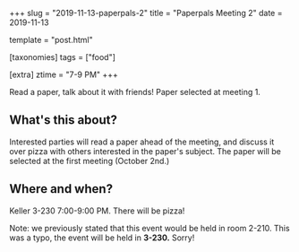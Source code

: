 +++
slug = "2019-11-13-paperpals-2"
title = "Paperpals Meeting 2"
date = 2019-11-13

template = "post.html"

[taxonomies]
tags = ["food"]

[extra]
ztime = "7-9 PM"
+++

Read a paper, talk about it with friends! Paper selected at meeting 1.

<!-- more -->

## What's this about?

Interested parties will read a paper ahead of the meeting, and discuss it over pizza with others interested in the paper's subject. The paper will be selected at the first meeting (October 2nd.)

## Where and when?

Keller 3-230 7:00-9:00 PM. There will be pizza!

Note: we previously stated that this event would be held in room 2-210. This was a typo, the event will be held in **3-230.** Sorry!
